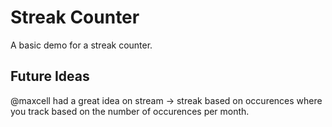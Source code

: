 # Streak Counter

A basic demo for a streak counter.

## Future Ideas

@maxcell had a great idea on stream -> streak based on occurences where you track based on the number of occurences per month.
